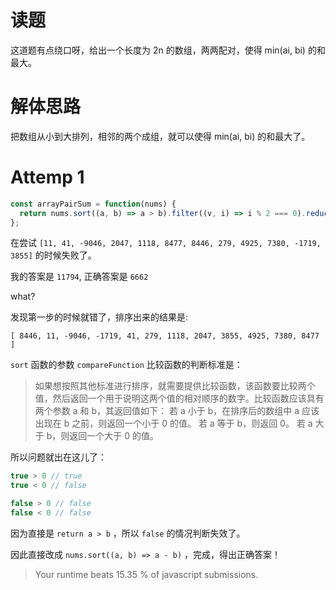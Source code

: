 # 读题

这道题有点绕口呀，给出一个长度为 2n 的数组，两两配对，使得 min(ai, bi) 的和最大。

# 解体思路

把数组从小到大排列，相邻的两个成组，就可以使得 min(ai, bi) 的和最大了。

# Attemp 1

```js
const arrayPairSum = function(nums) {
  return nums.sort((a, b) => a > b).filter((v, i) => i % 2 === 0).reduce(((p, c) => p + c), 0);
};
```

在尝试 `[11, 41, -9046, 2047, 1118, 8477, 8446, 279, 4925, 7380, -1719, 3855]` 的时候失败了。

我的答案是 `11794`, 正确答案是 `6662`

what?

发现第一步的时候就错了，排序出来的结果是:

`[ 8446, 11, -9046, -1719, 41, 279, 1118, 2047, 3855, 4925, 7380, 8477 ]`

`sort` 函数的参数 `compareFunction` 比较函数的判断标准是：

  > 如果想按照其他标准进行排序，就需要提供比较函数，该函数要比较两个值，然后返回一个用于说明这两个值的相对顺序的数字。比较函数应该具有两个参数 a 和 b，其返回值如下：
  > 若 a 小于 b，在排序后的数组中 a 应该出现在 b 之前，则返回一个小于 0 的值。
  > 若 a 等于 b，则返回 0。
  > 若 a 大于 b，则返回一个大于 0 的值。

所以问题就出在这儿了：

```js
true > 0 // true
true < 0 // false

false > 0 // false
false < 0 // false
```

因为直接是 `return a > b` ，所以 `false` 的情况判断失效了。

因此直接改成 `nums.sort((a, b) => a - b)` ，完成，得出正确答案！

> Your runtime beats 15.35 % of javascript submissions.
